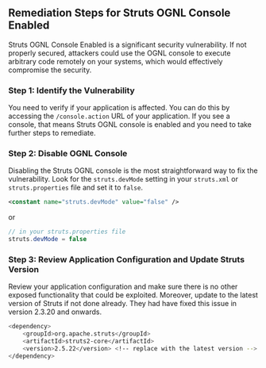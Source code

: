 

## Remediation Steps for Struts OGNL Console Enabled

Struts OGNL Console Enabled is a significant security vulnerability. If not properly secured, attackers could use the OGNL console to execute arbitrary code remotely on your systems, which would effectively compromise the security.

### Step 1: Identify the Vulnerability
You need to verify if your application is affected. You can do this by accessing the `/console.action` URL of your application. If you see a console, that means  Struts OGNL console is enabled and you need to take further steps to remediate.

### Step 2: Disable OGNL Console 
Disabling the Struts OGNL console is the most straightforward way to fix the vulnerability. Look for the `struts.devMode` setting in your `struts.xml` or `struts.properties` file and set it to `false`.

```xml
<constant name="struts.devMode" value="false" />
```
or 

```java
// in your struts.properties file
struts.devMode = false
```

### Step 3: Review Application Configuration and Update Struts Version
Review your application configuration and make sure there is no other exposed functionality that could be exploited. Moreover, update to the latest version of Struts if not done already. They had have fixed this issue in version 2.3.20 and onwards.

```bash
<dependency>
    <groupId>org.apache.struts</groupId>
    <artifactId>struts2-core</artifactId>
    <version>2.5.22</version> <!-- replace with the latest version -->
</dependency>
```